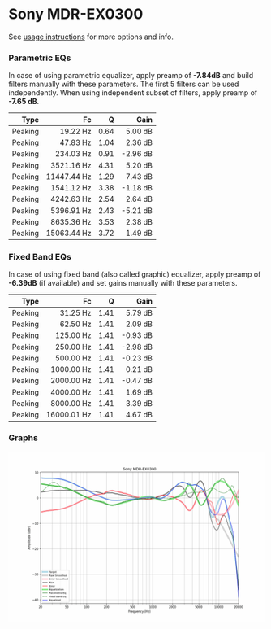 # Sony MDR-EX0300
See [usage instructions](https://github.com/jaakkopasanen/AutoEq#usage) for more options and info.

### Parametric EQs
In case of using parametric equalizer, apply preamp of **-7.84dB** and build filters manually
with these parameters. The first 5 filters can be used independently.
When using independent subset of filters, apply preamp of **-7.65 dB**.

| Type    | Fc          |    Q | Gain     |
|--------:|------------:|-----:|---------:|
| Peaking | 19.22 Hz    | 0.64 | 5.00 dB  |
| Peaking | 47.83 Hz    | 1.04 | 2.36 dB  |
| Peaking | 234.03 Hz   | 0.91 | -2.96 dB |
| Peaking | 3521.16 Hz  | 4.31 | 5.20 dB  |
| Peaking | 11447.44 Hz | 1.29 | 7.43 dB  |
| Peaking | 1541.12 Hz  | 3.38 | -1.18 dB |
| Peaking | 4242.63 Hz  | 2.54 | 2.64 dB  |
| Peaking | 5396.91 Hz  | 2.43 | -5.21 dB |
| Peaking | 8635.36 Hz  | 3.53 | 2.38 dB  |
| Peaking | 15063.44 Hz | 3.72 | 1.49 dB  |

### Fixed Band EQs
In case of using fixed band (also called graphic) equalizer, apply preamp of **-6.39dB**
(if available) and set gains manually with these parameters.

| Type    | Fc          |    Q | Gain     |
|--------:|------------:|-----:|---------:|
| Peaking | 31.25 Hz    | 1.41 | 5.79 dB  |
| Peaking | 62.50 Hz    | 1.41 | 2.09 dB  |
| Peaking | 125.00 Hz   | 1.41 | -0.93 dB |
| Peaking | 250.00 Hz   | 1.41 | -2.98 dB |
| Peaking | 500.00 Hz   | 1.41 | -0.23 dB |
| Peaking | 1000.00 Hz  | 1.41 | 0.21 dB  |
| Peaking | 2000.00 Hz  | 1.41 | -0.47 dB |
| Peaking | 4000.00 Hz  | 1.41 | 1.69 dB  |
| Peaking | 8000.00 Hz  | 1.41 | 3.39 dB  |
| Peaking | 16000.01 Hz | 1.41 | 4.67 dB  |

### Graphs
![](./Sony%20MDR-EX0300.png)